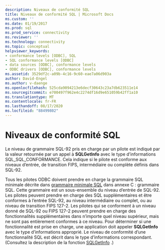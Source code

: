 ```yaml
---
description: Niveaux de conformité SQL
title: Niveaux de conformité SQL | Microsoft Docs
ms.custom: ''
ms.date: 01/19/2017
ms.prod: sql
ms.prod_service: connectivity
ms.reviewer: ''
ms.technology: connectivity
ms.topic: conceptual
helpviewer_keywords:
- conformance levels [ODBC], SQL
- SQL conformance levels [ODBC]
- data sources [ODBC], conformance levels
- ODBC drivers [ODBC], conformance levels
ms.assetid: 3529df2c-a09b-4c16-9c60-eae7a06d903a
author: David-Engel
ms.author: v-daenge
ms.openlocfilehash: 525cda9094213e6decf30643c23a7db623511e14
ms.sourcegitcommit: e700497f962e4c2274df16d9e651059b42ff1a10
ms.translationtype: MT
ms.contentlocale: fr-FR
ms.lasthandoff: 08/17/2020
ms.locfileid: "88499802"
---
```

# <a name="sql-conformance-levels"></a>Niveaux de conformité SQL
Le niveau de grammaire SQL-92 pris en charge par un pilote est indiqué par la valeur retournée par un appel à **SQLGetInfo** avec le type d’informations SQL_SQL_CONFORMANCE. Cela indique si le pilote est conforme aux niveaux d’entrée, de transition FIPS, intermédiaire ou complète définis dans SQL-92.  
  
 Tous les pilotes ODBC doivent prendre en charge la grammaire SQL minimale décrite dans [grammaire minimale SQL](../../../odbc/reference/appendixes/sql-minimum-grammar.md) dans annexe C : grammaire SQL. Cette grammaire est un sous-ensemble du niveau d’entrée de SQL-92. Les pilotes peuvent prendre en charge des SQL supplémentaires et être conformes à l’entrée SQL-92, au niveau intermédiaire ou complet, ou au niveau de transition FIPS 127-2. Les pilotes qui se conforment à un niveau donné de SQL-92 ou FIPS 127-2 peuvent prendre en charge des fonctionnalités supplémentaires dans n’importe quel niveau supérieur, mais ne sont pas entièrement conformes à ce niveau. Pour déterminer si une fonctionnalité est prise en charge, une application doit appeler **SQLGetInfo** avec le type d’informations approprié. Le niveau de conformité d’une fonctionnalité SQL est décrit dans le type d’informations correspondant. (Consultez la description de la fonction [SQLGetInfo](../../../odbc/reference/syntax/sqlgetinfo-function.md) .)
